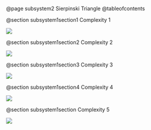@page subsystem2 Sierpinski Triangle
@tableofcontents

@section subsystem1section1 Complexity 1

![](tri1.jpeg)

@section subsystem1section2 Complexity 2

![](tri2.jpeg)


@section subsystem1section3 Complexity 3

![](tri3.jpeg)


@section subsystem1section4 Complexity 4

![](tri4.jpeg)


@section subsystem1section Complexity 5

![](tri5.jpeg)

